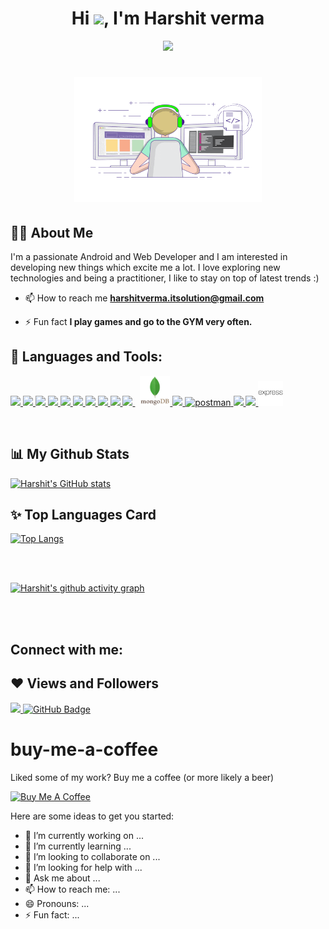 ### <h1 align="center">Hi <img src="https://raw.githubusercontent.com/MartinHeinz/MartinHeinz/master/wave.gif" width="30px">, I'm Harshit verma</h1>
<p align="center">
    <img src = "https://readme-typing-svg.herokuapp.com/?lines=A+self+taught+programmer+always+learning+new+things;">

</p>

<h1 align="center"><a href="#"><img width="300" height="200" src="coding.gif"/></a></h1>

## 🙋‍♂️ About Me

I'm a passionate Android and Web Developer  and I am interested in developing new things which excite me a lot. I love exploring new technologies and being a practitioner, I like to stay on top of latest trends :)

- 📫 How to reach me **harshitverma.itsolution@gmail.com**

- ⚡ Fun fact **I play games and go to the GYM very often.**

## 🚀 Languages and Tools:

<p align="left"> 
<a href="https://docs.python.org/3/tutorial/index.html" target="_blank"> <img src="https://img.icons8.com/color/48/000000/python--v2.png"/> </a> 
<a href="https://www.cplusplus.com/doc/tutorial/" target="_blank"> <img src="https://img.icons8.com/color/48/000000/c-plus-plus-logo.png"/> </a> 
<a href="https://docs.oracle.com/en/java/index.html" target="_blank"> <img src="https://img.icons8.com/color/48/000000/java-coffee-cup-logo--v2.png"/> </a>
    <a href="https://kotlinlang.org/docs/home.html" target="_blank"> <img src="https://img.icons8.com/color/50/000000/kotlin.png"/> </a>
    <a href="https://developer.android.com/docs" target="_blank"> <img src="https://img.icons8.com/color/48/000000/android-os.png"/> </a>
 <a href="https://developer.mozilla.org/en-US/docs/Web/JavaScript" target="_blank"> <img src="https://img.icons8.com/color/48/000000/javascript.png"/> </a> 
    <a href="https://www.w3.org/html/" target="_blank"> <img src="https://img.icons8.com/color/48/000000/html-5.png"/> </a> 
    <a href="https://www.w3schools.com/css/" target="_blank"> <img src="https://img.icons8.com/color/48/000000/css3.png"/> </a> 
    <a href="https://getbootstrap.com" target="_blank"> <img src="https://img.icons8.com/color/48/000000/bootstrap.png"/> </a> 
    <a style="padding-right:8px;" href="https://nodejs.org" target="_blank"> <img src="https://img.icons8.com/color/48/000000/nodejs.png"/> </a> 
    <a href="https://www.mongodb.com/" target="_blank"> <img src="https://raw.githubusercontent.com/devicons/devicon/master/icons/mongodb/mongodb-original-wordmark.svg" alt="mongodb" width="48" height="48"/> </a> 
    <a href="https://firebase.google.com/" target="_blank"> <img src="https://img.icons8.com/color/48/000000/firebase.png"/> </a> 
    <a href="https://postman.com" target="_blank"> <img src="https://www.vectorlogo.zone/logos/getpostman/getpostman-icon.svg" alt="postman" width="45" height="45"/> </a>   
    <a href="https://git-scm.com/" target="_blank"> <img src="https://img.icons8.com/color/48/000000/git.png"/> </a> 
    <a href="https://redux.js.org" target="_blank"> <img src="https://img.icons8.com/color/48/000000/redux.png"/> </a>
    <a href="https://expressjs.com" target="_blank"> <img src="https://raw.githubusercontent.com/devicons/devicon/master/icons/express/express-original-wordmark.svg" alt="express" width="40" height="40"/> </a>
</p>


<br/>


## 📊 My Github Stats

  [![Harshit's GitHub stats](https://github-readme-stats.vercel.app/api?username=HarshitVerma1&hide=prs&count_private=true&show_icons=true&theme=radical)](https://github.com/HarshitVerma1/)

## ✨ Top Languages Card

[![Top Langs](https://github-readme-stats.vercel.app/api/top-langs/?username=HarshitVerma1&layout=compact)](https://github.com/HarshitVerma1/)


<br/>
<br/>


[![Harshit's github activity graph](https://activity-graph.herokuapp.com/graph?username=HarshitVerma1&theme=react-dark)](https://github.com/HarshitVerma1)


<br/>
<br/>

## Connect with me:

## ❤ Views and Followers
<a href="https://github.com/HarshitVerma1">
    <img src="https://komarev.com/ghpvc/?username=mittalsam98">
</a>
<a href="https://github.com/HarshitVerma1?tab=followers"><img src="https://img.shields.io/github/followers/SubhamRaoniar28?label=Followers&style=social" alt="GitHub Badge"></a>


# buy-me-a-coffee

Liked some of my work? Buy me a coffee (or more likely a beer)

<a href="https://www.buymeacoffee.com/HarshitVerma1" target="_blank"><img src="https://bmc-cdn.nyc3.digitaloceanspaces.com/BMC-button-images/custom_images/orange_img.png" alt="Buy Me A Coffee" style="height: auto !important;width: auto !important;" ></a>



Here are some ideas to get you started:

- 🔭 I’m currently working on ...
- 🌱 I’m currently learning ...
- 👯 I’m looking to collaborate on ...
- 🤔 I’m looking for help with ...
- 💬 Ask me about ...
- 📫 How to reach me: ...
- 😄 Pronouns: ...
- ⚡ Fun fact: ...
